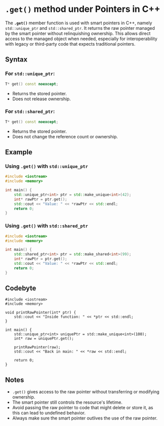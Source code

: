 # `.get()` method under Pointers in C++

The **`.get()`** member function is used with smart pointers in C++, namely `std::unique_ptr` and `std::shared_ptr`. It returns the raw pointer managed by the smart pointer without relinquishing ownership. This allows direct access to the managed object when needed, especially for interoperability with legacy or third-party code that expects traditional pointers.

## Syntax

### For `std::unique_ptr`:

```cpp
T* get() const noexcept;
```

- Returns the stored pointer.
- Does not release ownership.

### For `std::shared_ptr`:

```cpp
T* get() const noexcept;
```

- Returns the stored pointer.
- Does not change the reference count or ownership.

## Example

### Using `.get()` with `std::unique_ptr`

```cpp
#include <iostream>
#include <memory>

int main() {
    std::unique_ptr<int> ptr = std::make_unique<int>(42);
    int* rawPtr = ptr.get();
    std::cout << "Value: " << *rawPtr << std::endl;
    return 0;
}
```

### Using `.get()` with `std::shared_ptr`

```cpp
#include <iostream>
#include <memory>

int main() {
    std::shared_ptr<int> ptr = std::make_shared<int>(99);
    int* rawPtr = ptr.get();
    std::cout << "Value: " << *rawPtr << std::endl;
    return 0;
}
```

## Codebyte

```codebyte/cpp
#include <iostream>
#include <memory>

void printRawPointer(int* ptr) {
    std::cout << "Inside function: " << *ptr << std::endl;
}

int main() {
    std::unique_ptr<int> uniquePtr = std::make_unique<int>(100);
    int* raw = uniquePtr.get();

    printRawPointer(raw);
    std::cout << "Back in main: " << *raw << std::endl;

    return 0;
}
```

## Notes

- `.get()` gives access to the raw pointer without transferring or modifying ownership.
- The smart pointer still controls the resource's lifetime.
- Avoid passing the raw pointer to code that might delete or store it, as this can lead to undefined behavior.
- Always make sure the smart pointer outlives the use of the raw pointer.
